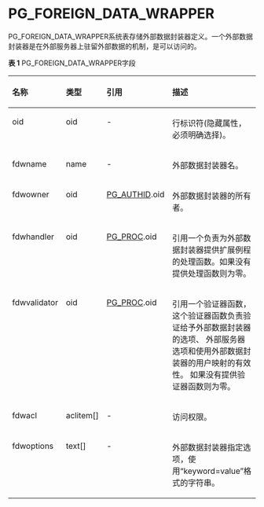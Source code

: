# PG\_FOREIGN\_DATA\_WRAPPER<a name="ZH-CN_TOPIC_0242385817"></a>

PG\_FOREIGN\_DATA\_WRAPPER系统表存储外部数据封装器定义。一个外部数据封装器是在外部服务器上驻留外部数据的机制，是可以访问的。

**表 1**  PG\_FOREIGN\_DATA\_WRAPPER字段

<a name="zh-cn_topic_0237122290_zh-cn_topic_0059777666_tf750208087474f30a9889b0c8bb05da8"></a>
<table><thead align="left"><tr id="zh-cn_topic_0237122290_zh-cn_topic_0059777666_r89f22d280b784444b72de3dff0cc6034"><th class="cellrowborder" valign="top" width="13.25%" id="mcps1.2.5.1.1"><p id="zh-cn_topic_0237122290_zh-cn_topic_0059777666_abc948d5e23be42e29d5e68a7577ed4ba"><a name="zh-cn_topic_0237122290_zh-cn_topic_0059777666_abc948d5e23be42e29d5e68a7577ed4ba"></a><a name="zh-cn_topic_0237122290_zh-cn_topic_0059777666_abc948d5e23be42e29d5e68a7577ed4ba"></a>名称</p>
</th>
<th class="cellrowborder" valign="top" width="12.04%" id="mcps1.2.5.1.2"><p id="zh-cn_topic_0237122290_zh-cn_topic_0059777666_a27d26e97dac548358f16f9149a11bea2"><a name="zh-cn_topic_0237122290_zh-cn_topic_0059777666_a27d26e97dac548358f16f9149a11bea2"></a><a name="zh-cn_topic_0237122290_zh-cn_topic_0059777666_a27d26e97dac548358f16f9149a11bea2"></a>类型</p>
</th>
<th class="cellrowborder" valign="top" width="21.08%" id="mcps1.2.5.1.3"><p id="zh-cn_topic_0237122290_zh-cn_topic_0059777666_ac7dae581c0fc4f7dbee41c3d410a164e"><a name="zh-cn_topic_0237122290_zh-cn_topic_0059777666_ac7dae581c0fc4f7dbee41c3d410a164e"></a><a name="zh-cn_topic_0237122290_zh-cn_topic_0059777666_ac7dae581c0fc4f7dbee41c3d410a164e"></a>引用</p>
</th>
<th class="cellrowborder" valign="top" width="53.63%" id="mcps1.2.5.1.4"><p id="zh-cn_topic_0237122290_zh-cn_topic_0059777666_ab1c40a467a3f40bfb0826d0835d083d9"><a name="zh-cn_topic_0237122290_zh-cn_topic_0059777666_ab1c40a467a3f40bfb0826d0835d083d9"></a><a name="zh-cn_topic_0237122290_zh-cn_topic_0059777666_ab1c40a467a3f40bfb0826d0835d083d9"></a>描述</p>
</th>
</tr>
</thead>
<tbody><tr id="zh-cn_topic_0237122290_zh-cn_topic_0059777666_r56e7f0fb8e3645718a6504e2ac27a401"><td class="cellrowborder" valign="top" width="13.25%" headers="mcps1.2.5.1.1 "><p id="zh-cn_topic_0237122290_zh-cn_topic_0059777666_a6b191b1477f6470ebc152b2916dbffdc"><a name="zh-cn_topic_0237122290_zh-cn_topic_0059777666_a6b191b1477f6470ebc152b2916dbffdc"></a><a name="zh-cn_topic_0237122290_zh-cn_topic_0059777666_a6b191b1477f6470ebc152b2916dbffdc"></a>oid</p>
</td>
<td class="cellrowborder" valign="top" width="12.04%" headers="mcps1.2.5.1.2 "><p id="zh-cn_topic_0237122290_zh-cn_topic_0059777666_a85fcb8ace6cd42fabc2a9b079a02dbcd"><a name="zh-cn_topic_0237122290_zh-cn_topic_0059777666_a85fcb8ace6cd42fabc2a9b079a02dbcd"></a><a name="zh-cn_topic_0237122290_zh-cn_topic_0059777666_a85fcb8ace6cd42fabc2a9b079a02dbcd"></a>oid</p>
</td>
<td class="cellrowborder" valign="top" width="21.08%" headers="mcps1.2.5.1.3 "><p id="zh-cn_topic_0237122290_zh-cn_topic_0059777666_a5eb78bf64de14e849e2193a4b39358e3"><a name="zh-cn_topic_0237122290_zh-cn_topic_0059777666_a5eb78bf64de14e849e2193a4b39358e3"></a><a name="zh-cn_topic_0237122290_zh-cn_topic_0059777666_a5eb78bf64de14e849e2193a4b39358e3"></a>-</p>
</td>
<td class="cellrowborder" valign="top" width="53.63%" headers="mcps1.2.5.1.4 "><p id="zh-cn_topic_0237122290_zh-cn_topic_0059777666_aaece6aa35c6a49d38b8bd9ea93a39f28"><a name="zh-cn_topic_0237122290_zh-cn_topic_0059777666_aaece6aa35c6a49d38b8bd9ea93a39f28"></a><a name="zh-cn_topic_0237122290_zh-cn_topic_0059777666_aaece6aa35c6a49d38b8bd9ea93a39f28"></a>行标识符(隐藏属性，必须明确选择)。</p>
</td>
</tr>
<tr id="zh-cn_topic_0237122290_zh-cn_topic_0059777666_r12b44eb7723647fcab9213172c3590d2"><td class="cellrowborder" valign="top" width="13.25%" headers="mcps1.2.5.1.1 "><p id="zh-cn_topic_0237122290_zh-cn_topic_0059777666_a313708f478cf44169c61937667a81208"><a name="zh-cn_topic_0237122290_zh-cn_topic_0059777666_a313708f478cf44169c61937667a81208"></a><a name="zh-cn_topic_0237122290_zh-cn_topic_0059777666_a313708f478cf44169c61937667a81208"></a>fdwname</p>
</td>
<td class="cellrowborder" valign="top" width="12.04%" headers="mcps1.2.5.1.2 "><p id="zh-cn_topic_0237122290_zh-cn_topic_0059777666_af4f49e35155d4c339bc62fe573c4a25c"><a name="zh-cn_topic_0237122290_zh-cn_topic_0059777666_af4f49e35155d4c339bc62fe573c4a25c"></a><a name="zh-cn_topic_0237122290_zh-cn_topic_0059777666_af4f49e35155d4c339bc62fe573c4a25c"></a>name</p>
</td>
<td class="cellrowborder" valign="top" width="21.08%" headers="mcps1.2.5.1.3 "><p id="zh-cn_topic_0237122290_zh-cn_topic_0059777666_abde415a3c1c14526854aa55a62e2dbd5"><a name="zh-cn_topic_0237122290_zh-cn_topic_0059777666_abde415a3c1c14526854aa55a62e2dbd5"></a><a name="zh-cn_topic_0237122290_zh-cn_topic_0059777666_abde415a3c1c14526854aa55a62e2dbd5"></a>-</p>
</td>
<td class="cellrowborder" valign="top" width="53.63%" headers="mcps1.2.5.1.4 "><p id="zh-cn_topic_0237122290_zh-cn_topic_0059777666_a411f6903c5784f499942c7dc873bdf27"><a name="zh-cn_topic_0237122290_zh-cn_topic_0059777666_a411f6903c5784f499942c7dc873bdf27"></a><a name="zh-cn_topic_0237122290_zh-cn_topic_0059777666_a411f6903c5784f499942c7dc873bdf27"></a>外部数据封装器名。</p>
</td>
</tr>
<tr id="zh-cn_topic_0237122290_zh-cn_topic_0059777666_re1a07ecc972f4054bdc5a52bd4ea1cb1"><td class="cellrowborder" valign="top" width="13.25%" headers="mcps1.2.5.1.1 "><p id="zh-cn_topic_0237122290_zh-cn_topic_0059777666_a50bb6a4e330448889851bcd882bcd3aa"><a name="zh-cn_topic_0237122290_zh-cn_topic_0059777666_a50bb6a4e330448889851bcd882bcd3aa"></a><a name="zh-cn_topic_0237122290_zh-cn_topic_0059777666_a50bb6a4e330448889851bcd882bcd3aa"></a>fdwowner</p>
</td>
<td class="cellrowborder" valign="top" width="12.04%" headers="mcps1.2.5.1.2 "><p id="zh-cn_topic_0237122290_zh-cn_topic_0059777666_ae4fbff4eac934bbbb4fb2be6aa56d1e2"><a name="zh-cn_topic_0237122290_zh-cn_topic_0059777666_ae4fbff4eac934bbbb4fb2be6aa56d1e2"></a><a name="zh-cn_topic_0237122290_zh-cn_topic_0059777666_ae4fbff4eac934bbbb4fb2be6aa56d1e2"></a>oid</p>
</td>
<td class="cellrowborder" valign="top" width="21.08%" headers="mcps1.2.5.1.3 "><p id="zh-cn_topic_0237122290_zh-cn_topic_0059777666_a643c5333bd474c1084294a9286afcb30"><a name="zh-cn_topic_0237122290_zh-cn_topic_0059777666_a643c5333bd474c1084294a9286afcb30"></a><a name="zh-cn_topic_0237122290_zh-cn_topic_0059777666_a643c5333bd474c1084294a9286afcb30"></a><a href="PG_AUTHID.md">PG_AUTHID</a>.oid</p>
</td>
<td class="cellrowborder" valign="top" width="53.63%" headers="mcps1.2.5.1.4 "><p id="zh-cn_topic_0237122290_zh-cn_topic_0059777666_a0d0fe082168344a3b8b21724e3c0e078"><a name="zh-cn_topic_0237122290_zh-cn_topic_0059777666_a0d0fe082168344a3b8b21724e3c0e078"></a><a name="zh-cn_topic_0237122290_zh-cn_topic_0059777666_a0d0fe082168344a3b8b21724e3c0e078"></a>外部数据封装器的所有者。</p>
</td>
</tr>
<tr id="zh-cn_topic_0237122290_zh-cn_topic_0059777666_r165fb278a9354a318d562c38834e2ff9"><td class="cellrowborder" valign="top" width="13.25%" headers="mcps1.2.5.1.1 "><p id="zh-cn_topic_0237122290_zh-cn_topic_0059777666_ad2822a7961f444e0bdfc833ab0e1fa4b"><a name="zh-cn_topic_0237122290_zh-cn_topic_0059777666_ad2822a7961f444e0bdfc833ab0e1fa4b"></a><a name="zh-cn_topic_0237122290_zh-cn_topic_0059777666_ad2822a7961f444e0bdfc833ab0e1fa4b"></a>fdwhandler</p>
</td>
<td class="cellrowborder" valign="top" width="12.04%" headers="mcps1.2.5.1.2 "><p id="zh-cn_topic_0237122290_zh-cn_topic_0059777666_a253fa45061764451846aabe5677ef71c"><a name="zh-cn_topic_0237122290_zh-cn_topic_0059777666_a253fa45061764451846aabe5677ef71c"></a><a name="zh-cn_topic_0237122290_zh-cn_topic_0059777666_a253fa45061764451846aabe5677ef71c"></a>oid</p>
</td>
<td class="cellrowborder" valign="top" width="21.08%" headers="mcps1.2.5.1.3 "><p id="zh-cn_topic_0237122290_zh-cn_topic_0059777666_acbc25b8fc35d4f13984f24df1ab824c8"><a name="zh-cn_topic_0237122290_zh-cn_topic_0059777666_acbc25b8fc35d4f13984f24df1ab824c8"></a><a name="zh-cn_topic_0237122290_zh-cn_topic_0059777666_acbc25b8fc35d4f13984f24df1ab824c8"></a><a href="PG_PROC.md">PG_PROC</a>.oid</p>
</td>
<td class="cellrowborder" valign="top" width="53.63%" headers="mcps1.2.5.1.4 "><p id="zh-cn_topic_0237122290_zh-cn_topic_0059777666_a3b2bfb5ea7fd41e7adb8cdd4b537ac4a"><a name="zh-cn_topic_0237122290_zh-cn_topic_0059777666_a3b2bfb5ea7fd41e7adb8cdd4b537ac4a"></a><a name="zh-cn_topic_0237122290_zh-cn_topic_0059777666_a3b2bfb5ea7fd41e7adb8cdd4b537ac4a"></a>引用一个负责为外部数据封装器提供扩展例程的处理函数。如果没有提供处理函数则为零。</p>
</td>
</tr>
<tr id="zh-cn_topic_0237122290_zh-cn_topic_0059777666_r64142a706f2d47088b171ca1225760ee"><td class="cellrowborder" valign="top" width="13.25%" headers="mcps1.2.5.1.1 "><p id="zh-cn_topic_0237122290_zh-cn_topic_0059777666_add35b5f8d0a341509513abdcfe5d68f9"><a name="zh-cn_topic_0237122290_zh-cn_topic_0059777666_add35b5f8d0a341509513abdcfe5d68f9"></a><a name="zh-cn_topic_0237122290_zh-cn_topic_0059777666_add35b5f8d0a341509513abdcfe5d68f9"></a>fdwvalidator</p>
</td>
<td class="cellrowborder" valign="top" width="12.04%" headers="mcps1.2.5.1.2 "><p id="zh-cn_topic_0237122290_zh-cn_topic_0059777666_a578639ee345d4d28a3c7b7423b05bfa7"><a name="zh-cn_topic_0237122290_zh-cn_topic_0059777666_a578639ee345d4d28a3c7b7423b05bfa7"></a><a name="zh-cn_topic_0237122290_zh-cn_topic_0059777666_a578639ee345d4d28a3c7b7423b05bfa7"></a>oid</p>
</td>
<td class="cellrowborder" valign="top" width="21.08%" headers="mcps1.2.5.1.3 "><p id="zh-cn_topic_0237122290_zh-cn_topic_0059777666_ab16dc03534e948dca2eee3d913d74ee3"><a name="zh-cn_topic_0237122290_zh-cn_topic_0059777666_ab16dc03534e948dca2eee3d913d74ee3"></a><a name="zh-cn_topic_0237122290_zh-cn_topic_0059777666_ab16dc03534e948dca2eee3d913d74ee3"></a><a href="PG_PROC.md">PG_PROC</a>.oid</p>
</td>
<td class="cellrowborder" valign="top" width="53.63%" headers="mcps1.2.5.1.4 "><p id="zh-cn_topic_0237122290_zh-cn_topic_0059777666_a3660ca4109c840c19db48cd492a5523e"><a name="zh-cn_topic_0237122290_zh-cn_topic_0059777666_a3660ca4109c840c19db48cd492a5523e"></a><a name="zh-cn_topic_0237122290_zh-cn_topic_0059777666_a3660ca4109c840c19db48cd492a5523e"></a>引用一个验证器函数，这个验证器函数负责验证给予外部数据封装器的选项、 外部服务器选项和使用外部数据封装器的用户映射的有效性。 如果没有提供验证器函数则为零。</p>
</td>
</tr>
<tr id="zh-cn_topic_0237122290_zh-cn_topic_0059777666_r773d9957b570465abc22e9ba1ccd9c69"><td class="cellrowborder" valign="top" width="13.25%" headers="mcps1.2.5.1.1 "><p id="zh-cn_topic_0237122290_zh-cn_topic_0059777666_a8a053742614644d78675aed99665513a"><a name="zh-cn_topic_0237122290_zh-cn_topic_0059777666_a8a053742614644d78675aed99665513a"></a><a name="zh-cn_topic_0237122290_zh-cn_topic_0059777666_a8a053742614644d78675aed99665513a"></a>fdwacl</p>
</td>
<td class="cellrowborder" valign="top" width="12.04%" headers="mcps1.2.5.1.2 "><p id="zh-cn_topic_0237122290_zh-cn_topic_0059777666_ab86cdefe1fd7424c829f3add7791cf08"><a name="zh-cn_topic_0237122290_zh-cn_topic_0059777666_ab86cdefe1fd7424c829f3add7791cf08"></a><a name="zh-cn_topic_0237122290_zh-cn_topic_0059777666_ab86cdefe1fd7424c829f3add7791cf08"></a>aclitem[]</p>
</td>
<td class="cellrowborder" valign="top" width="21.08%" headers="mcps1.2.5.1.3 "><p id="zh-cn_topic_0237122290_zh-cn_topic_0059777666_a723d779060ce4b8588271f632bbc3ace"><a name="zh-cn_topic_0237122290_zh-cn_topic_0059777666_a723d779060ce4b8588271f632bbc3ace"></a><a name="zh-cn_topic_0237122290_zh-cn_topic_0059777666_a723d779060ce4b8588271f632bbc3ace"></a>-</p>
</td>
<td class="cellrowborder" valign="top" width="53.63%" headers="mcps1.2.5.1.4 "><p id="zh-cn_topic_0237122290_zh-cn_topic_0059777666_a1b4f3179b11540d5863f0e116d2e4f4a"><a name="zh-cn_topic_0237122290_zh-cn_topic_0059777666_a1b4f3179b11540d5863f0e116d2e4f4a"></a><a name="zh-cn_topic_0237122290_zh-cn_topic_0059777666_a1b4f3179b11540d5863f0e116d2e4f4a"></a>访问权限。</p>
</td>
</tr>
<tr id="zh-cn_topic_0237122290_zh-cn_topic_0059777666_r6e2f803ec5274e4d90a319924e6c3bcd"><td class="cellrowborder" valign="top" width="13.25%" headers="mcps1.2.5.1.1 "><p id="zh-cn_topic_0237122290_zh-cn_topic_0059777666_a62af293a038e48d19a6e8f94cd41c664"><a name="zh-cn_topic_0237122290_zh-cn_topic_0059777666_a62af293a038e48d19a6e8f94cd41c664"></a><a name="zh-cn_topic_0237122290_zh-cn_topic_0059777666_a62af293a038e48d19a6e8f94cd41c664"></a>fdwoptions</p>
</td>
<td class="cellrowborder" valign="top" width="12.04%" headers="mcps1.2.5.1.2 "><p id="zh-cn_topic_0237122290_zh-cn_topic_0059777666_a7dffb8c40dc64eaa87531e6ce623e571"><a name="zh-cn_topic_0237122290_zh-cn_topic_0059777666_a7dffb8c40dc64eaa87531e6ce623e571"></a><a name="zh-cn_topic_0237122290_zh-cn_topic_0059777666_a7dffb8c40dc64eaa87531e6ce623e571"></a>text[]</p>
</td>
<td class="cellrowborder" valign="top" width="21.08%" headers="mcps1.2.5.1.3 "><p id="zh-cn_topic_0237122290_zh-cn_topic_0059777666_a442bd6c15e2e4244961c11953ee13839"><a name="zh-cn_topic_0237122290_zh-cn_topic_0059777666_a442bd6c15e2e4244961c11953ee13839"></a><a name="zh-cn_topic_0237122290_zh-cn_topic_0059777666_a442bd6c15e2e4244961c11953ee13839"></a>-</p>
</td>
<td class="cellrowborder" valign="top" width="53.63%" headers="mcps1.2.5.1.4 "><p id="zh-cn_topic_0237122290_zh-cn_topic_0059777666_a8fa76ee691944d1dae98e53eef54f95e"><a name="zh-cn_topic_0237122290_zh-cn_topic_0059777666_a8fa76ee691944d1dae98e53eef54f95e"></a><a name="zh-cn_topic_0237122290_zh-cn_topic_0059777666_a8fa76ee691944d1dae98e53eef54f95e"></a>外部数据封装器指定选项，使用“keyword=value”格式的字符串。</p>
</td>
</tr>
</tbody>
</table>

